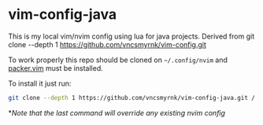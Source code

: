 # vim-config-java

This is my local vim/nvim config using lua for java projects. Derived from git clone --depth 1 https://github.com/vncsmyrnk/vim-config.git 

To work properly this repo should be cloned on `~/.config/nvim` and [packer.vim](https://github.com/wbthomason/packer.nvim) must be installed.

To install it just run:

```bash
git clone --depth 1 https://github.com/vncsmyrnk/vim-config-java.git /.config/nvim
```
\**Note that the last command will override any existing nvim config*
